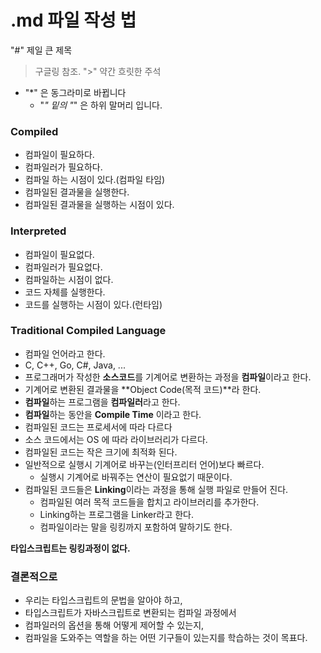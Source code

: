 # .md 파일 작성 법
"#" 제일 큰 제목
> 구글링 참조.
">" 약간 흐릿한 주석



* "*" 은 동그라미로 바뀝니다
  * "*" 밑의 "*" 은 하위 말머리 입니다.




### Compiled

* 컴파일이 필요하다.
* 컴파일러가 필요하다.
* 컴파일 하는 시점이 있다.(컴파일 타임)
* 컴파일된 결과물을 실행한다.
* 컴파일된 결과물을 실행하는 시점이 있다.



### Interpreted

* 컴파일이 필요없다.
* 컴파일러가 필요없다.
* 컴파일하는 시점이 없다.
* 코드 자체를 실행한다.
* 코드를 실행하는 시점이 있다.(런타임)



### Traditional Compiled Language

* 컴파일 언어라고 한다.
* C, C++, Go, C#, Java, ...
* 프로그래머가 작성한 **소스코드**를 기계어로 변환하는 과정을 **컴파일**이라고 한다.
* 기계어로 변환된 결과물을 **Object Code(목적 코드)**라 한다.
* **컴파일**하는 프로그램을 **컴파일러**라고 한다.
* **컴파일**하는 동안을 **Compile Time** 이라고 한다.
* 컴파일된 코드는 프로세서에 따라 다르다
* 소스 코드에서는 OS 에 따라 라이브러리가 다르다.
* 컴파일된 코드는 작은 크기에 최적화 된다.
* 일반적으로 실행시 기계어로 바꾸는(인터프리터 언어)보다 빠르다.
  * 실행시 기계어로 바꿔주는 연산이 필요없기 때문이다.
* 컴파일된 코드들은 **Linking**이라는 과정을 통해 실행 파일로 만들어 진다.
  * 컴파일된 여러 목적 코드들을 합치고 라이브러리를 추가한다.
  * Linking하는 프로그램을 Linker라고 한다.
  * 컴파일이라는 말을 링킹까지 포함하여 말하기도 한다.



**타입스크립트는 링킹과정이 없다.**



### 결론적으로

* 우리는 타입스크립트의 문법을 알아야 하고,
* 타입스크립트가 자바스크립트로 변환되는 컴파일 과정에서
* 컴파일러의 옵션을 통해 어떻게 제어할 수 있는지,
* 컴파일을 도와주는 역할을 하는 어떤 기구들이 있는지를 학습하는 것이 목표다. 
